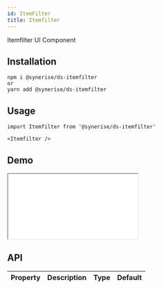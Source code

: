 ```yaml
---
id: ItemFilter
title: Itemfilter
---
```


Itemfilter UI Component

## Installation
```
npm i @synerise/ds-itemfilter
or
yarn add @synerise/ds-itemfilter
```

## Usage
```
import Itemfilter from '@synerise/ds-itemfilter'

<Itemfilter />

```

## Demo

<iframe src="/storybook-static/iframe.html?id=components-ItemFilter--default"></iframe>

## API

| Property | Description | Type | Default |
| --- | --- | --- | --- |

